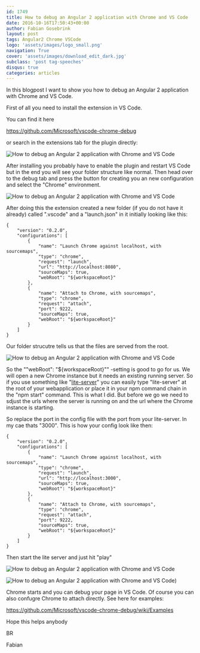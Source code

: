 ```yaml
---
id: 1749
title: How to debug an Angular 2 application with Chrome and VS Code
date: 2016-10-16T17:50:43+00:00
author: Fabian Gosebrink
layout: post
tags: Angular2 Chrome VSCode
logo: 'assets/images/logo_small.png'
navigation: True
cover: 'assets/images/download_edit_dark.jpg'
subclass: 'post tag-speeches'
disqus: true
categories: articles
---
```


In this blogpost I want to show you how to debug an Angular 2 application with Chrome and VS Code.

First of all you need to install the extension in VS Code.

You can find it here

<https://github.com/Microsoft/vscode-chrome-debug>

or search in the extensions tab for the plugin directly:

![How to debug an Angular 2 application with Chrome and VS Code]({{site.baseurl}}assets/articles/2016-10-16/HowtodebuganAngular2applicationwithChromeandVSCode_01.jpg)

After installing you probably have to enable the plugin and restart VS Code but in the end you will see your folder structure like normal. Then head over to the debug tab and press the button for creating you an new configuration and select the "Chrome" environment.

![How to debug an Angular 2 application with Chrome and VS Code]({{site.baseurl}}assets/articles/2016-10-16/HowtodebuganAngular2applicationwithChromeandVSCode_02.jpg)

After doing this the extension created a new folder (if you do not have it already) called ".vscode" and a "launch.json" in it initially looking like this:



```
{
    "version": "0.2.0",
    "configurations": [
        {
            "name": "Launch Chrome against localhost, with sourcemaps",
            "type": "chrome",
            "request": "launch",
            "url": "http://localhost:8080",
            "sourceMaps": true,
            "webRoot": "${workspaceRoot}"
        },
        {
            "name": "Attach to Chrome, with sourcemaps",
            "type": "chrome",
            "request": "attach",
            "port": 9222,
            "sourceMaps": true,
            "webRoot": "${workspaceRoot}"
        }
    ]
}
```

Our folder strucutre tells us that the files are served from the root.

![How to debug an Angular 2 application with Chrome and VS Code]({{site.baseurl}}assets/articles/2016-10-16/HowtodebuganAngular2applicationwithChromeandVSCode_03.jpg)

So the ""webRoot": "${workspaceRoot}"" -setting is good to go for us. We will open a new Chrome instance but it needs an existing running server. So if you use something like "[lite-server](https://github.com/johnpapa/lite-server)" you can easily type "lite-server" at the root of your webapplication or place it in your npm command chain in the "npm start" command. This is what I did. But before we go we need to sdjust the urls where the server is running on and the url where the Chrome instance is starting.

So replace the port in the config file with the port from your lite-server. In my cae thats "3000". This is how your config look like then:

```
{
    "version": "0.2.0",
    "configurations": [
        {
            "name": "Launch Chrome against localhost, with sourcemaps",
            "type": "chrome",
            "request": "launch",
            "url": "http://localhost:3000",
            "sourceMaps": true,
            "webRoot": "${workspaceRoot}"
        },
        {
            "name": "Attach to Chrome, with sourcemaps",
            "type": "chrome",
            "request": "attach",
            "port": 9222,
            "sourceMaps": true,
            "webRoot": "${workspaceRoot}"
        }
    ]
}
```

Then start the lite server and just hit "play"

![How to debug an Angular 2 application with Chrome and VS Code]({{site.baseurl}}assets/articles/2016-10-16/HowtodebuganAngular2applicationwithChromeandVSCode_04.jpg)

![How to debug an Angular 2 application with Chrome and VS Code]({{site.baseurl}}assets/articles/2016-10-16/HowtodebuganAngular2applicationwithChromeandVSCode.gif))

Chrome starts and you can debug your page in VS Code. Of course you can also confugre Chrome to attach directly. See here for examples:

<https://github.com/Microsoft/vscode-chrome-debug/wiki/Examples>

Hope this helps anybody

BR

Fabian